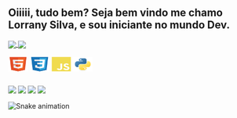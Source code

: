 ## Oiiiii, tudo bem? Seja bem vindo me chamo Lorrany Silva, e sou iniciante no mundo Dev.

<div>
<a href="https://github.com/DevLorranny">
 <a href="https://github.com/DevLorranny/github-readme-stats">
  <img height=200 align="center" src="https://github-readme-stats.vercel.app/api?username=DevLorranny&show_icons=true&theme=dracula&include_all_commits=true&count_private=true" />
</a>
<a href="https://github.com/DevLorranny/convoychat">
  <img height=200 align="center" src="https://github-readme-stats.vercel.app/api/top-langs?username=DevLorranny&layout=compact&langs_count=8&theme=dracula" />
</a>
</div>



<div style="display: inline_block"><br>
 
   <img align="center" alt="Lo-HTML" height="30" width="40" src="https://raw.githubusercontent.com/devicons/devicon/master/icons/html5/html5-original.svg">
  <img align="center" alt="Lo-CSS" height="30" width="40" src="https://raw.githubusercontent.com/devicons/devicon/master/icons/css3/css3-original.svg">
  <img align="center" alt="Lo-Js" height="30" width="40" src="https://raw.githubusercontent.com/devicons/devicon/master/icons/javascript/javascript-plain.svg">
  <img align="center" alt="Lo-Python" height="30" width="40" src="https://raw.githubusercontent.com/devicons/devicon/master/icons/python/python-original.svg">
 
</div>
  
  ##
 
<div> 
  <a href="" target="_blank"><img src="https://img.shields.io/badge/-Instagram-%23E4405F?style=for-the-badge&logo=instagram&logoColor=white" target="_blank"></a>
 <a href="" target="_blank"><img src="https://img.shields.io/badge/Discord-7289DA?style=for-the-badge&logo=discord&logoColor=white" target="_blank"></a> 
  <a href = "mailto:dev.lorranny@gmail.com"><img src="https://img.shields.io/badge/-Gmail-%23333?style=for-the-badge&logo=gmail&logoColor=white" target="_blank"></a>
  <a href="http://linkedin.com/in/devlorranny" target="_blank"><img src="https://img.shields.io/badge/-LinkedIn-%230077B5?style=for-the-badge&logo=linkedin&logoColor=white" target="_blank"></a> 


  
</div>

![Snake animation](https://github.com/DevLorranny/DevLorranny/blob/output/github-contribution-grid-snake.svg)
